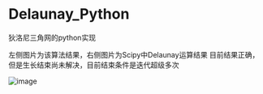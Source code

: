 # Delaunay_Python
狄洛尼三角网的python实现

左侧图片为该算法结果，右侧图片为Scipy中Delaunay运算结果
目前结果正确，但是生长结束尚未解决，目前结束条件是迭代超级多次

![image](https://gitee.com/YhQIAOXYZ/BlogImages/blob/master/images/%E5%B1%8F%E5%B9%95%E6%88%AA%E5%9B%BE%202020-12-25%20234056.jpg)
